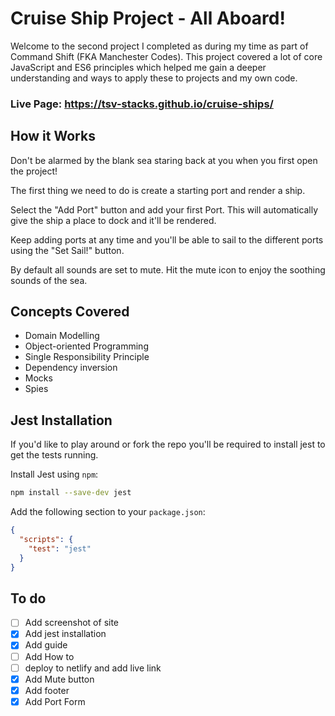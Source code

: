 # Cruise Ship Project - All Aboard!

Welcome to the second project I completed as during my time as part of Command Shift (FKA Manchester Codes). This project covered a lot of core JavaScript and ES6 principles which helped me gain a deeper understanding and ways to apply these to projects and my own code.

### Live Page: https://tsv-stacks.github.io/cruise-ships/

## How it Works

Don't be alarmed by the blank sea staring back at you when you first open the project!

The first thing we need to do is create a starting port and render a ship.

Select the "Add Port" button and add your first Port. This will automatically give the ship a place to dock and it'll be rendered.

Keep adding ports at any time and you'll be able to sail to the different ports using the "Set Sail!" button.

By default all sounds are set to mute. Hit the mute icon to enjoy the soothing sounds of the sea.

## Concepts Covered

- Domain Modelling
- Object-oriented Programming
- Single Responsibility Principle
- Dependency inversion
- Mocks
- Spies

## Jest Installation

If you'd like to play around or fork the repo you'll be required to install jest to get the tests running.

Install Jest using `npm`:

```bash
npm install --save-dev jest
```

Add the following section to your `package.json`:

```json
{
  "scripts": {
    "test": "jest"
  }
}
```

## To do

- [ ] Add screenshot of site
- [x] Add jest installation
- [x] Add guide
- [ ] Add How to
- [ ] deploy to netlify and add live link
- [x] Add Mute button
- [x] Add footer
- [x] Add Port Form

